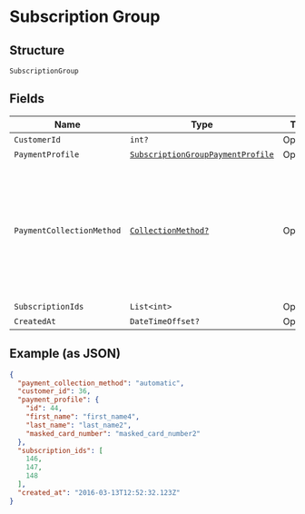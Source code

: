 
# Subscription Group

## Structure

`SubscriptionGroup`

## Fields

| Name | Type | Tags | Description |
|  --- | --- | --- | --- |
| `CustomerId` | `int?` | Optional | - |
| `PaymentProfile` | [`SubscriptionGroupPaymentProfile`](../../doc/models/subscription-group-payment-profile.md) | Optional | - |
| `PaymentCollectionMethod` | [`CollectionMethod?`](../../doc/models/collection-method.md) | Optional | The type of payment collection to be used in the subscription. For legacy Statements Architecture valid options are - `invoice`, `automatic`. For current Relationship Invoicing Architecture valid options are - `remittance`, `automatic`, `prepaid`.<br>**Default**: `CollectionMethod.automatic` |
| `SubscriptionIds` | `List<int>` | Optional | - |
| `CreatedAt` | `DateTimeOffset?` | Optional | - |

## Example (as JSON)

```json
{
  "payment_collection_method": "automatic",
  "customer_id": 36,
  "payment_profile": {
    "id": 44,
    "first_name": "first_name4",
    "last_name": "last_name2",
    "masked_card_number": "masked_card_number2"
  },
  "subscription_ids": [
    146,
    147,
    148
  ],
  "created_at": "2016-03-13T12:52:32.123Z"
}
```

